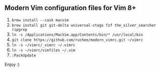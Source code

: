 ## Modern Vim configuration files for Vim 8+

1. `brew install --cask macvim`
2. `brew install git git-delta universal-ctags fzf the_silver_searcher ripgrep`
3. `ln -s /Applications/MacVim.app/Contents/bin/* /usr/local/bin`
4. `git clone https://github.com/ruchee/modern_vimrc.git ~/vimrc`
5. `ln -s ~/vimrc/_vimrc ~/.vimrc`
6. `ln -s ~/vimrc/vimfiles ~/.vim`
7. `:PackUpdate`

Enjoy :)
